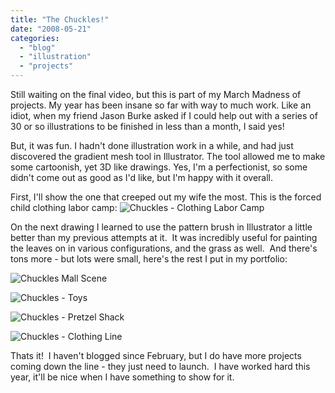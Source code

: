 ```yaml
---
title: "The Chuckles!"
date: "2008-05-21"
categories:
  - "blog"
  - "illustration"
  - "projects"
---
```


Still waiting on the final video, but this is part of my March Madness of projects. My year has been insane so far with way to much work. Like an idiot, when my friend Jason Burke asked if I could help out with a series of 30 or so illustrations to be finished in less than a month, I said yes!

But, it was fun. I hadn't done illustration work in a while, and had just discovered the gradient mesh tool in Illustrator. The tool allowed me to make some cartoonish, yet 3D like drawings. Yes, I'm a perfectionist, so some didn't come out as good as I'd like, but I'm happy with it overall.

First, I'll show the one that creeped out my wife the most. This is the forced child clothing labor camp: ![Chuckles - Clothing Labor Camp](https://d2ypg8o05lff0b.cloudfront.net/wp-content/uploads/2011/08/chuckles_treehouse.jpg "Chuckles - Treehouse")

On the next drawing I learned to use the pattern brush in Illustrator a little better than my previous attempts at it.  It was incredibly useful for painting the leaves on in various configurations, and the grass as well.  And there's tons more - but lots were small, here's the rest I put in my portfolio:

![Chuckles Mall Scene](https://d2ypg8o05lff0b.cloudfront.net/wp-content/uploads/2011/08/chuckles_mall.jpg)

![Chuckles - Toys](https://d2ypg8o05lff0b.cloudfront.net/wp-content/uploads/2011/08/chuckles_toys_display.jpg)

![Chuckles - Pretzel Shack](https://d2ypg8o05lff0b.cloudfront.net/wp-content/uploads/2011/08/chuckles_pretzelshack.jpg)

![Chuckles - Clothing Line](https://d2ypg8o05lff0b.cloudfront.net/wp-content/uploads/2011/08/chuckles_treehouseinside.jpg)

Thats it!  I haven't blogged since February, but I do have more projects coming down the line - they just need to launch.  I have worked hard this year, it'll be nice when I have something to show for it.
